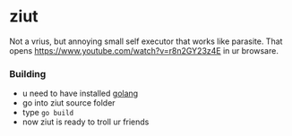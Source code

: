 # ziut
Not a vrius, but annoying small self executor that works like parasite. 
That opens https://www.youtube.com/watch?v=r8n2GY23z4E in ur browsare.
### Building 
- u need to have installed [golang](https://go.dev/doc/install)
- go into ziut source folder
- type ``` go build ```
- now ziut is ready to troll ur friends  
